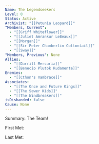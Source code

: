 ```yaml
---
Name: The Legendseekers
Level: 0
Status: Active
Archivist: "[[Petunia Leopard]]"
"Members, Current":
  - "[[Griff Whiteflower]]"
  - "[[Juliet Amrankur LeBeaux]]"
  - "[[Morgan]]"
  - "[[Sir Peter Chamberlin Cottontail]]"
  - "[[Sway]]"
"Members, Previous": None
Allies:
  - "[[Darrill Mercuria]]"
  - "[[Benecio Plutok Rudamente]]"
Enemies:
  - "[[Cthon's Vambrace]]"
Associates:
  - "[[The Once and Future Kings]]"
  - "[[The Sewer Kids]]"
  - "[[The Windbreakers]]"
isDisbanded: false
Cause: None
---
```

Summary:
The Team!

First Met: 

Last Met: 

